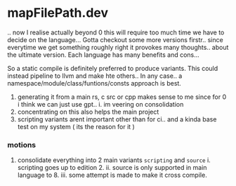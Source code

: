 # mapFilePath.dev
.. 
now I realise actually beyond 0 this will require too much time we have to decide on the language... Gotta checkout some more versions firstr.. since everytime we get something roughly right it provokes many thoughts.. about the ultimate version. Each language has many benefits and cons... 

So a static compile is definitely preferred to produce variants. This could instead pipeline to llvm and make hte others.. 
In any case.. a namespace/module/class/funtions/consts approach is best.

1. generating it from a main rs, c src or cpp makes sense to me since for 0 i think we can just use gpt.. 
  i. im veering on consolidation
2. concentrating on this also helps the main project
3. scripting variants arent important other than for ci.. and a kinda base test on my system ( its the reason for it ) 

### motions
1. consolidate everything into 2 main variants `scripting` and `source`
  i. scripting goes up to edition 2. 
  ii. source is only supported in main language to 8.
  iii. some attempt is made to make it cross compile.
